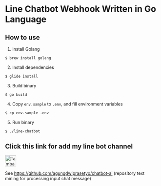 # Line Chatbot Webhook Written in Go Language

## How to use

1. Install Golang
```sh
$ brew install golang
```

2. Install dependencies
```sh
$ glide install
```

3. Build binary
```sh
$ go build
```

4. Copy `env.sample` to `.env`, and fill environment variables
```sh
$ cp env.sample .env
```

5. Run binary
```sh
$ ./line-chatbot
```

## Click this link for add my line bot channel
<a href="https://line.me/R/ti/p/%40ylf0312k"><img height="36" border="0" alt="Tambah Teman" src="https://scdn.line-apps.com/n/line_add_friends/btn/en.png"></a>

See https://github.com/agungdwiprasetyo/chatbot-ai (repository text mining for processing input chat message)